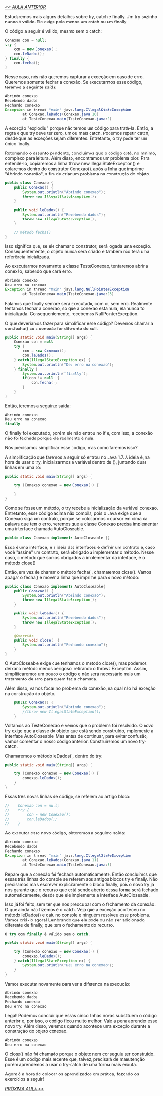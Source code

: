 *[<< AULA ANTERIOR](https://github.com/pvreboucas/java-excecoes/edit/aula-6/aulas/1-finally.md)*


Estudaremos mais alguns detalhes sobre try, catch e finally. Um try sozinho nunca é válido. Ele exige pelo menos um catch ou um finally!

O código a seguir é válido, mesmo sem o catch:


```java
Conexao con = null;
try {
    con = new Conexao();
    con.leDados();
} finally {
    con.fecha();
}
```

Nesse caso, nós não queremos capturar a exceção em caso de erro. Queremos somente fechar a conexão. Se executarmos esse código, teremos a seguinte saída:


```java
Abrindo conexao
Recebendo dados
Fechando conexao
Exception in thread "main" java.lang.IllegalStateException
        at Conexao.leDados(Conexao.java:10)
        at TesteConexao.main(TesteConexao.java:9)
```

A exceção "explodiu" porque não temos um código para tratá-la. Então, a regra é que try deve ter zero, um ou mais catch. Podemos repetir catch, desde que as exceções sejam diferentes. Entretanto, o try pode ter um único finally.

Retomando o assunto pendente, concluímos que o código está, no mínimo, complexo para leitura. Além disso, encontramos um problema pior. Para entendê-lo, copiaremos a linha throw new IllegalStateException() e colaremos dentro do construtor Conexao(), após a linha que imprime "Abrindo conexão", a fim de criar um problema na construção do objeto. 


```java
public class Conexao {
    public Conexao() {
        System.out.println("Abrindo conexao");
        throw new IllegalStateException();
    }

    public void leDados() {
        System.out.println("Recebendo dados");
        throw new IllegalStateException();
    }

    // método fecha()
}
```

Isso significa que, se ele chamar o construtor, será jogada uma exceção. Consequentemente, o objeto nunca será criado e também não terá uma referência inicializada.

Ao executarmos novamente a classe TesteConexao, tentaremos abrir a conexão, sabendo que dará erro.

```java
Abrindo conexao
Deu erro na conexao
Exception in thread "main" java.lang.NullPointerException
        at TesteConexao.main(TesteConexao.java:13)
```

Falamos que finally sempre será executado, com ou sem erro. Realmente tentamos fechar a conexão, só que a conexão está nula, ela nunca foi inicializada. Consequentemente, recebemos NullPointerException.

O que deveríamos fazer para simplificar esse código? Devemos chamar a con.fecha() se a conexão for diferente de null.



```java
public static void main(String[] args) {
    Conexao con = null;
    try {
        con = new Conexao();
        con.leDados();
    } catch(IllegalStateException ex) {
        System.out.println("Deu erro na conexao");
    } finally {
        System.out.println("finally");
        if(con != null) {
            con.fecha();
        }
    }
}
```

Então, teremos a seguinte saída:


```java
Abrindo conexao
Deu erro na conexao
finally
```

O finally foi executado, porém ele não entrou no if e, com isso, a conexão não foi fechada porque ela realmente é nula.

Nós precisamos simplificar esse código, mas como faremos isso?

A simplificação que faremos a seguir só entrou no Java 1.7. A ideia é, na hora de usar o try, inicializarmos a variável dentro de (), juntando duas linhas em uma só:

```java
public static void main(String[] args) {

    try (Conexao conexao = new Conexao()) {

    }
}
```

Como se fosse um método, o try recebe a inicialização da variável conexao. Entretanto, esse código acima não compila, pois o Java exige que a Conexao siga um contrato, porque se colocarmos o cursor em cima da palavra que tem o erro, veremos que a classe Conexao precisa implementar uma interface chamada AutoCloseable.

```java
public class Conexao implements AutoCloseable {}
```

Essa é uma interface, e a ideia das interfaces é definir um contrato e, caso você "assine" um contrato, será obrigado a implementar o método. Nesse caso, o método que somos obrigados a implementar da interface, é o método close().

Então, em vez de chamar o método fecha(), chamaremos close(). Vamos apagar o fecha() e mover a linha que imprime para o novo método:

```java
public class Conexao implements AutoCloseable{
    public Conexao() {
        System.out.println("Abrindo conexao");
        throw new IllegalStateException();
    }

    public void leDados() {
        System.out.println("Recebendo dados");
        throw new IllegalStateException();
    }

    @Override
    public void close() {
        System.out.println("Fechando conexao");
    }
}
```

O AutoCloseable exige que tenhamos o método close(), mas podemos deixar o método menos perigoso, retirando o throws Exception. Assim, simplificaremos um pouco o código e não será necessário mais um tratamento de erro para quem faz a chamada.

Além disso, vamos focar no problema da conexão, na qual não há exceção na construção do objeto.

```java
    public Conexao() {
        System.out.println("Abrindo conexao");
        //throw new IllegalStateException();
    }
```

Voltamos ao TesteConexao e vemos que o problema foi resolvido. O novo try exige que a classe do objeto que está sendo construído, implemente a interface AutoCloseable. Mas antes de continuar, para evitar confusão, vamos comentar o nosso código anterior. Construiremos um novo try-catch.

Chamaremos o método leDados(), dentro do try:

```java
public static void main(String[] args) {

    try (Conexao conexao = new Conexao()) {
        conexao.leDados();
    }
}
```

Essas três novas linhas de código, se referem ao antigo bloco:

```java
//    Conexao con = null;
//    try {
//        con = new Conexao();
//        con.leDados();
//    }
```

Ao executar esse novo código, obteremos a seguinte saída:

```java
Abrindo conexao
Recebendo dados
Fechando conexao
Exception in thread "main" java.lang.IllegalStateException
        at Conexao.leDados(Conexao.java:11)
        at TesteConexao.main(TesteConexao.java:8)
```

Repare que a conexão foi fechada automaticamente. Então concluímos que essas três linhas do console se referem aos antigos blocos try e finally. Não precisamos mais escrever explicitamente o bloco finally, pois o novo try já nos garante que o recurso que está sendo aberto dessa forma será fechado automaticamente, desde que ele implemente a interface AutoCloseable.

Isso já foi feito, sem ter que nos preocupar com o fechamento da conexão. O que ainda não fizemos é o catch. Veja que a exceção aconteceu no método leDados() e caiu no console e ninguém resolveu esse problema. Vamos criá-lo agora! Lembrando que ele pode ou não ser adicionado, diferente de finally, que tem o fechamento do recurso.



```java
O try com finally é válido sem o catch.
```

```java
public static void main(String[] args) {

    try (Conexao conexao = new Conexao()) {
        conexao.leDados();
    } catch(IllegalStateException ex) {
        System.out.println("Deu erro na conexao");
    }
}
```

Vamos executar novamente para ver a diferença na execução:

```java
Abrindo conexao
Recebendo dados
Fechando conexao
Deu erro na conexao
```

Legal! Podemos concluir que essas cinco linhas novas substituem o código anterior e, por isso, o código ficou muito melhor. Vale a pena aprender esse novo try. Além disso, veremos quando acontece uma exceção durante a construção do objeto conexao. 

```java
Abrindo conexao
Deu erro na conexao
```

O close() não foi chamado porque o objeto nem conseguiu ser construído. Esse é um código mais recente que, talvez, precisará de manutenção, porém aprendemos a usar o try-catch de uma forma mais enxuta.

Agora é a hora de colocar os aprendizados em prática, fazendo os exercícios a seguir!


*[PRÓXIMA AULA >>]()*
